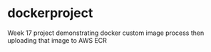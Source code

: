 # dockerproject
Week 17 project demonstrating docker custom image process then uploading that image to AWS ECR
